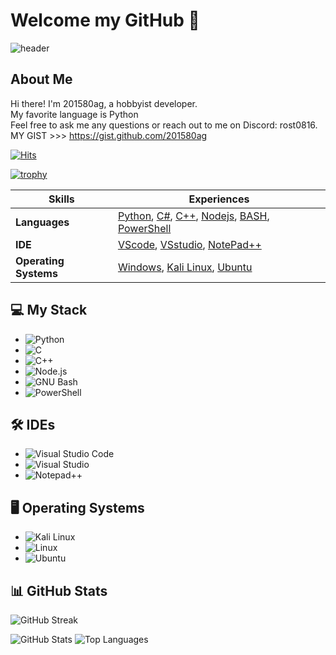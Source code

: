 # Welcome my GitHub 👋

![header](https://capsule-render.vercel.app/api?type=waving&color=0:EEFF00,100:a82da8&height=300&section=header&text=WELCOME&fontSize=40)

## About Me
Hi there! I'm 201580ag, a hobbyist developer.  
My favorite language is Python  
Feel free to ask me any questions or reach out to me on Discord: rost0816.  
MY GIST >>> https://gist.github.com/201580ag  

[![Hits](https://hits.seeyoufarm.com/api/count/incr/badge.svg?url=https%3A%2F%2Fgithub.com%2F201580ag%2F&count_bg=%2379C83D&title_bg=%23555555&icon=github.svg&icon_color=%23E7E7E7&title=hits&edge_flat=false)](https://hits.seeyoufarm.com) 

[![trophy](https://github-profile-trophy.vercel.app/?username=201580ag&row=1&column=9)](https://github.com/ryo-ma/github-profile-trophy)

| Skills | Experiences |
| --- | --- |
| **Languages** | [Python](https://cdn.icon-icons.com/icons2/1508/PNG/512/python_104451.png), [C#](https://cdn.icon-icons.com/icons2/2415/PNG/512/csharp_line_logo_icon_146579.png), [C++](https://cdn.icon-icons.com/icons2/2415/PNG/512/cplusplus_line_logo_icon_146582.png), [Nodejs](https://cdn.icon-icons.com/icons2/2107/PNG/512/file_type_node_icon_130301.png), [BASH](https://cdn.icon-icons.com/icons2/2699/PNG/512/gnu_bash_official_logo_icon_169099.png), [PowerShell](https://cdn.icon-icons.com/icons2/2107/PNG/512/file_type_powershell_icon_130243.png) |
| **IDE** | [VScode](https://cdn.icon-icons.com/icons2/2107/PNG/512/file_type_vscode_icon_130084.png), [VSstudio](https://cdn.icon-icons.com/icons2/729/PNG/512/visualstudio_icon-icons.com_62717.png), [NotePad++](https://cdn.icon-icons.com/icons2/153/PNG/256/notepad_21851.png) |
| **Operating Systems** | [Windows](https://cdn.icon-icons.com/icons2/836/PNG/512/Windows_Phone_icon-icons.com_66782.png), [Kali Linux](https://cdn.icon-icons.com/icons2/2415/PNG/512/debian_original_logo_icon_146566.png), [Ubuntu](https://cdn.icon-icons.com/icons2/195/PNG/256/OS_Ubuntu_23488.png) |




## 💻 My Stack
- <img alt="Python" src="https://img.shields.io/badge/Python-3776AB.svg?&style=for-the-badge&logo=Python&logoColor=white"/>
- <img alt="C" src="https://img.shields.io/badge/C-8B9CC.svg?&style=for-the-badge&logo=C&logoColor=white"/>
- <img alt="C++" src="https://img.shields.io/badge/C++-00599C.svg?&style=for-the-badge&logo=c++&logoColor=white"/>
- <img alt="Node.js" src="https://img.shields.io/badge/Node.js-339933.svg?&style=for-the-badge&logo=Node.js&logoColor=black"/>
- <img alt="GNU Bash" src="https://img.shields.io/badge/GNU Bash-4EAA25.svg?&style=for-the-badge&logo=GNU Bash&logoColor=black"/>
- <img alt="PowerShell" src="https://img.shields.io/badge/PowerShell-5391FE.svg?&style=for-the-badge&logo=PowerShell&logoColor=black"/>

## 🛠️ IDEs
- <img alt="Visual Studio Code" src="https://img.shields.io/badge/Visual Studio Code-007ACC.svg?&style=for-the-badge&logo=Visual Studio Code&logoColor=white"/> 
- <img alt="Visual Studio" src="https://img.shields.io/badge/Visual Studio-5C2D91.svg?&style=for-the-badge&logo=Visual Studio&logoColor=white"/>
- <img alt="Notepad++" src="https://img.shields.io/badge/Notepad++-90E59A.svg?&style=for-the-badge&logo=Notepad++&logoColor=white"/>

## 🖥️ Operating Systems
- <img alt="Kali Linux" src="https://img.shields.io/badge/Kali Linux-557C94.svg?&style=for-the-badge&logo=Kali Linux&logoColor=white"/>
- <img alt="Linux" src="https://img.shields.io/badge/Linux-FCC624.svg?&style=for-the-badge&logo=Linux&logoColor=white"/>
- <img alt="Ubuntu" src="https://img.shields.io/badge/Ubuntu-E95420.svg?&style=for-the-badge&logo=Ubuntu&logoColor=black"/>

## 📊 GitHub Stats
![GitHub Streak](https://streak-stats.demolab.com?user=201580ag&theme=yellowdark&date_format=%5BY.%5Dn.j)

![GitHub Stats](https://github-readme-stats-henna-omega-51.vercel.app/api?username=201580ag&show_icons=true&theme=great-gatsby)
![Top Languages](https://github-readme-stats-henna-omega-51.vercel.app/api/top-langs/?username=201580ag&layout=compact&hide=jupyter%20notebook&theme=great-gatsby)
